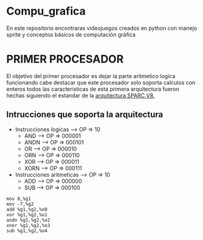 # Compu_grafica

En este repositorio encontraras videojuegos creados en python
con manejo sprite y conceptos básicos de computación gráfica

# PRIMER PROCESADOR

El objetivo del primer procesador es dejar la parte aritmetico logica funcionando
cabe destacar que este procesador solo soporta  calculos con enteros   todos  las
caracteristicas de esta primera arquitectura fueron hechas siguiendo el  estandar
de la [arquitectura SPARC V8.](http://www.gaisler.com/doc/sparcv8.pdf)

## Intrucciones que soporta la arquitectura

* Instrucciones logicas     --> OP => 10
  * AND   --> OP => 000001
  * ANDN  --> OP => 000101
  * OR    --> OP => 000010
  * ORN   --> OP => 000110
  * XOR   --> OP => 000011
  * XORN  --> OP => 000111
* Instrucciones aritmeticas --> OP => 10
  * ADD   --> OP => 000000
  * SUB   --> OP => 000100

```assembler
mov 8,%g1
mov -7,%g2
add %g1,%g2,%o0
xor %g1,%g2,%o1
andn %g1,%g2,%o2
xnor %g1,%g2,%o3
sub %g1,%g2,%o4
```
